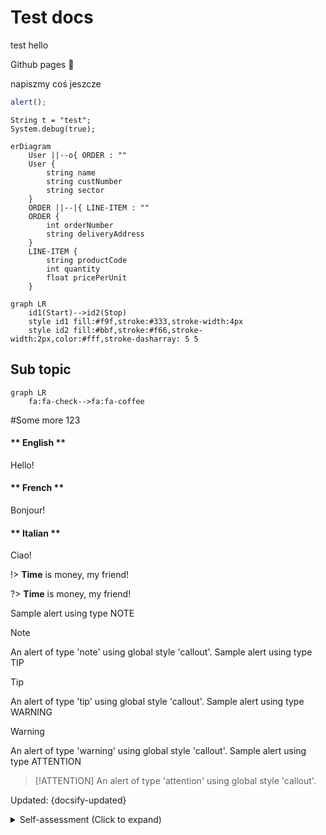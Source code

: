 # Test docs

test
hello

Github pages :100:

napiszmy coś jeszcze

```javascript
alert();
```

```apex
String t = "test";
System.debug(true);
```

```mermaid
erDiagram
    User ||--o{ ORDER : ""
    User {
        string name
        string custNumber
        string sector
    }
    ORDER ||--|{ LINE-ITEM : ""
    ORDER {
        int orderNumber
        string deliveryAddress
    }
    LINE-ITEM {
        string productCode
        int quantity
        float pricePerUnit
    }
```

```mermaid
graph LR
    id1(Start)-->id2(Stop)
    style id1 fill:#f9f,stroke:#333,stroke-width:4px
    style id2 fill:#bbf,stroke:#f66,stroke-width:2px,color:#fff,stroke-dasharray: 5 5
```

## Sub topic

```mermaid
graph LR
    fa:fa-check-->fa:fa-coffee
```

#Some more
123

<!-- tabs:start -->

#### ** English **

Hello!

#### ** French **

Bonjour!

#### ** Italian **

Ciao!

<!-- tabs:end -->

!> **Time** is money, my friend!

?> **Time** is money, my friend!

Sample alert using type NOTE

> [!NOTE]
> An alert of type 'note' using global style 'callout'.
> Sample alert using type TIP

> [!TIP]
> An alert of type 'tip' using global style 'callout'.
> Sample alert using type WARNING

> [!WARNING]
> An alert of type 'warning' using global style 'callout'.
> Sample alert using type ATTENTION

> [!ATTENTION]
> An alert of type 'attention' using global style 'callout'.

Updated: {docsify-updated}

<details>
<summary>Self-assessment (Click to expand)</summary>

<div style='color: red'>

-   listitem
-   listitem
-   listitem

</div>

</details>
